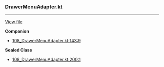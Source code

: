 ### DrawerMenuAdapter.kt
---
[View file](../files/108_DrawerMenuAdapter.kt)

**Companion**

 - [108_DrawerMenuAdapter.kt:143:9](../files/108_DrawerMenuAdapter.kt#L143)

**Sealed Class**

 - [108_DrawerMenuAdapter.kt:200:1](../files/108_DrawerMenuAdapter.kt#L200)
